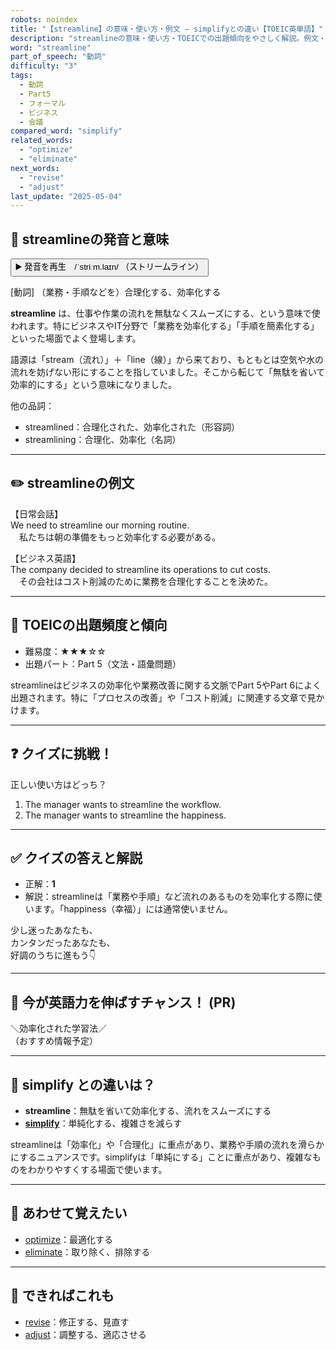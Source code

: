 ```yaml
---
robots: noindex
title: "【streamline】の意味・使い方・例文 ― simplifyとの違い【TOEIC英単語】"
description: "streamlineの意味・使い方・TOEICでの出題傾向をやさしく解説。例文・クイズ付きでsimplifyとの違いもわかりやすく学べます。"
word: "streamline"
part_of_speech: "動詞"
difficulty: "3"
tags:
  - 動詞
  - Part5
  - フォーマル
  - ビジネス
  - 会議
compared_word: "simplify"
related_words:
  - "optimize"
  - "eliminate"
next_words:
  - "revise"
  - "adjust"
last_update: "2025-05-04"
---
```


## 🔰 streamlineの発音と意味

<button class="play-audio" onclick="playTTS('streamline')">
  <span class="play-audio-main">
    ▶️ 発音を再生　/ˈstriːm.laɪn/
  </span>
  <span class="play-audio-sub">
    （ストリームライン）
  </span>
</button>

[動詞] （業務・手順などを）合理化する、効率化する

**streamline** は、仕事や作業の流れを無駄なくスムーズにする、という意味で使われます。特にビジネスやIT分野で「業務を効率化する」「手順を簡素化する」といった場面でよく登場します。

語源は「stream（流れ）」＋「line（線）」から来ており、もともとは空気や水の流れを妨げない形にすることを指していました。そこから転じて「無駄を省いて効率的にする」という意味になりました。

他の品詞：  
- streamlined：合理化された、効率化された（形容詞）
- streamlining：合理化、効率化（名詞）

---

## ✏️ streamlineの例文

【日常会話】  
We need to streamline our morning routine.  
　私たちは朝の準備をもっと効率化する必要がある。

【ビジネス英語】  
The company decided to streamline its operations to cut costs.  
　その会社はコスト削減のために業務を合理化することを決めた。

---

## 🎯 TOEICの出題頻度と傾向

- 難易度：★★★☆☆
- 出題パート：Part 5（文法・語彙問題）

streamlineはビジネスの効率化や業務改善に関する文脈でPart 5やPart 6によく出題されます。特に「プロセスの改善」や「コスト削減」に関連する文章で見かけます。

---

## ❓ クイズに挑戦！

正しい使い方はどっち？

1. The manager wants to streamline the workflow.  
2. The manager wants to streamline the happiness.

---

## ✅ クイズの答えと解説

- 正解：**1**
- 解説：streamlineは「業務や手順」など流れのあるものを効率化する際に使います。「happiness（幸福）」には通常使いません。

少し迷ったあなたも、  
カンタンだったあなたも、  
好調のうちに進もう👇️

---

## 🚀 今が英語力を伸ばすチャンス！ (PR)

<div class="info-center">
＼効率化された学習法／<br>  
（おすすめ情報予定）
</div>

---

## 🤔  simplify との違いは？

- **streamline**：無駄を省いて効率化する、流れをスムーズにする
- **[simplify](/word/simplify/)**：単純化する、複雑さを減らす

streamlineは「効率化」や「合理化」に重点があり、業務や手順の流れを滑らかにするニュアンスです。simplifyは「単純にする」ことに重点があり、複雑なものをわかりやすくする場面で使います。

---

## 🧩 あわせて覚えたい

- [optimize](/word/optimize/)：最適化する
- [eliminate](/word/eliminate/)：取り除く、排除する

---

## 📖 できればこれも

- [revise](/word/revise/)：修正する、見直す
- [adjust](/word/adjust/)：調整する、適応させる

<!-- cvid: aid30_bid40 -->
